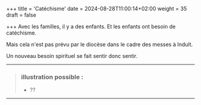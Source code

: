 +++
title = 'Catéchisme'
date = 2024-08-28T11:00:14+02:00
weight = 35
draft = false

+++
Avec les familles, il y a des enfants. Et les enfants ont besoin de catéchisme.

Mais cela n'est pas prévu par le diocèse dans le cadre des messes à Indult.

Un nouveau besoin spirituel se fait sentir donc sentir.

 ***
>  ### illustration possible :
> - ??
>
***